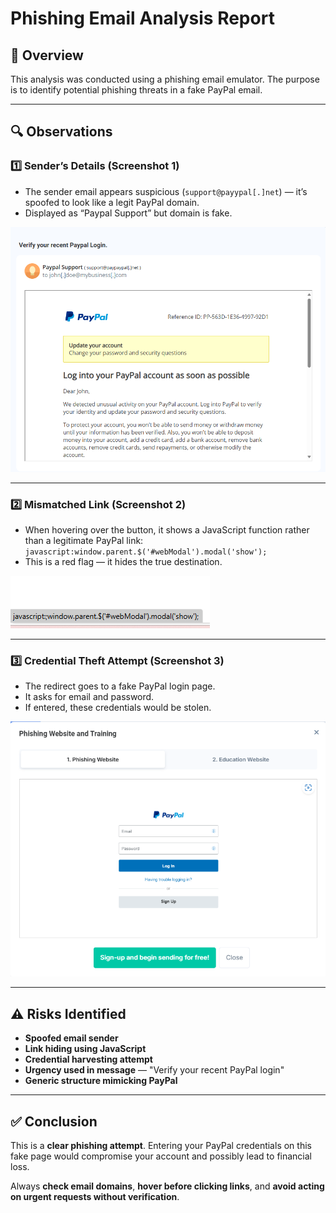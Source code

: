 # Phishing Email Analysis Report

## 📧 Overview
This analysis was conducted using a phishing email emulator. The purpose is to identify potential phishing threats in a fake PayPal email.

---

## 🔍 Observations

### 1️⃣ Sender’s Details (Screenshot 1)
- The sender email appears suspicious (`support@payypal[.]net`) — it’s spoofed to look like a legit PayPal domain.
- Displayed as “Paypal Support” but domain is fake.

![Screenshot 1](Screenshots/screenshot1.png)

---

### 2️⃣ Mismatched Link (Screenshot 2)
- When hovering over the button, it shows a JavaScript function rather than a legitimate PayPal link:
  `javascript:window.parent.$('#webModal').modal('show');`
- This is a red flag — it hides the true destination.

![Screenshot 2](Screenshots/screenshot2.png)

---

### 3️⃣ Credential Theft Attempt (Screenshot 3)
- The redirect goes to a fake PayPal login page.
- It asks for email and password.
- If entered, these credentials would be stolen.

![Screenshot 3](Screenshots/screenshot3.png)

---

## ⚠️ Risks Identified
- **Spoofed email sender**
- **Link hiding using JavaScript**
- **Credential harvesting attempt**
- **Urgency used in message** — "Verify your recent PayPal login"
- **Generic structure mimicking PayPal**

---

## ✅ Conclusion
This is a **clear phishing attempt**. Entering your PayPal credentials on this fake page would compromise your account and possibly lead to financial loss.

Always **check email domains**, **hover before clicking links**, and **avoid acting on urgent requests without verification**.
